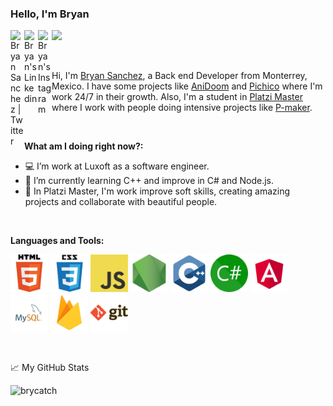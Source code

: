 ### Hello, I'm Bryan 
<a href="https://twitter.com/brycatch" target="_blank">
  <img align="left" alt="Bryan Sanchez | Twitter" width="22px" src="https://cdn.jsdelivr.net/npm/simple-icons@v3/icons/twitter.svg" />
</a>
<a href="https://www.linkedin.com/in/brycatch/" target="_blank">
  <img align="left" alt="Bryan's Linkedin" width="22px" src="https://cdn.jsdelivr.net/npm/simple-icons@v3/icons/linkedin.svg" />
</a>
<a href="https://www.instagram.com/brycatch/" target="_blank">
  <img align="left" alt="Bryan's Instagram" width="22px" src="https://cdn.jsdelivr.net/npm/simple-icons@v3/icons/instagram.svg" />
</a>


![](https://visitor-badge.glitch.me/badge?page_id=brycatch.brycatch)

<br />

Hi, I'm [Bryan Sanchez](https://brycatch.me), a Back end Developer from Monterrey, Mexico. I have some projects like [AniDoom](https://anidoom.com) and [Pichico](https://pichico.mx) where I'm work 24/7 in their growth. Also, I'm a student in [Platzi Master](https://platzi.com/blog/que-es-platzi-master/) where I work with people doing intensive projects like [P-maker](http://p-maker.vercel.app/).

<br />

**What am I doing right now?:**

- 💻 I’m work at Luxoft as a software engineer.
- 🌱 I’m currently learning C++ and improve in C# and Node.js. 
- 📕 In Platzi Master, I'm work improve soft skills, creating amazing projects and collaborate with beautiful people. 

<br />

**Languages and Tools:**  

<code><img height="60" src="https://raw.githubusercontent.com/github/explore/80688e429a7d4ef2fca1e82350fe8e3517d3494d/topics/html/html.png"></code>
<code><img height="60" src="https://raw.githubusercontent.com/github/explore/80688e429a7d4ef2fca1e82350fe8e3517d3494d/topics/css/css.png"></code>
<code><img height="60" src="https://raw.githubusercontent.com/github/explore/80688e429a7d4ef2fca1e82350fe8e3517d3494d/topics/javascript/javascript.png"></code>
<code><img height="60" src="https://raw.githubusercontent.com/github/explore/80688e429a7d4ef2fca1e82350fe8e3517d3494d/topics/nodejs/nodejs.png"></code>
<code><img height="60" src="https://raw.githubusercontent.com/github/explore/80688e429a7d4ef2fca1e82350fe8e3517d3494d/topics/cpp/cpp.png"></code>
<code><img height="60" src="https://raw.githubusercontent.com/github/explore/80688e429a7d4ef2fca1e82350fe8e3517d3494d/topics/csharp/csharp.png"></code>
<code><img height="60" src="https://raw.githubusercontent.com/github/explore/80688e429a7d4ef2fca1e82350fe8e3517d3494d/topics/angular/angular.png"></code>
<code><img height="60" src="https://raw.githubusercontent.com/github/explore/80688e429a7d4ef2fca1e82350fe8e3517d3494d/topics/mysql/mysql.png"></code>
<code><img height="60" src="https://raw.githubusercontent.com/github/explore/80688e429a7d4ef2fca1e82350fe8e3517d3494d/topics/firebase/firebase.png"></code>
<code><img height="60" src="https://raw.githubusercontent.com/github/explore/80688e429a7d4ef2fca1e82350fe8e3517d3494d/topics/git/git.png"></code>

<br />

📈 My GitHub Stats

<p align="left"> <img src="https://github-readme-stats.vercel.app/api?username=brycatch&show_icons=true&theme=gotham" alt="brycatch" />
